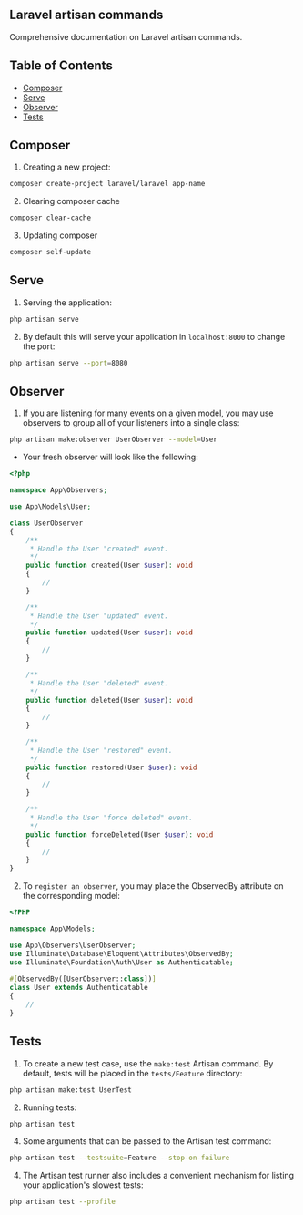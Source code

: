 ## Laravel artisan commands
Comprehensive documentation on Laravel artisan commands.

## Table of Contents
- [Composer](#composer)
- [Serve](#serve)
- [Observer](#observer)
- [Tests](#tests)

## Composer
1. Creating a new project:
```sh
composer create-project laravel/laravel app-name
```
2. Clearing composer cache
```sh
composer clear-cache
```
3. Updating composer
```sh
composer self-update
```

## Serve
1. Serving the application:
```sh
php artisan serve
```
2. By default this will serve your application in `localhost:8000` to change the port:
```sh
php artisan serve --port=8080
```

## Observer
1. If you are listening for many events on a given model, you may use observers to group all of your listeners into a single class:
```sh
php artisan make:observer UserObserver --model=User
```
- Your fresh observer will look like the following:
```php
<?php

namespace App\Observers;

use App\Models\User;

class UserObserver
{
    /**
     * Handle the User "created" event.
     */
    public function created(User $user): void
    {
        //
    }

    /**
     * Handle the User "updated" event.
     */
    public function updated(User $user): void
    {
        //
    }

    /**
     * Handle the User "deleted" event.
     */
    public function deleted(User $user): void
    {
        //
    }

    /**
     * Handle the User "restored" event.
     */
    public function restored(User $user): void
    {
        //
    }

    /**
     * Handle the User "force deleted" event.
     */
    public function forceDeleted(User $user): void
    {
        //
    }
}
```

2. To `register an observer`, you may place the ObservedBy attribute on the corresponding model:
```php
<?PHP

namespace App\Models;

use App\Observers\UserObserver;
use Illuminate\Database\Eloquent\Attributes\ObservedBy;
use Illuminate\Foundation\Auth\User as Authenticatable;
 
#[ObservedBy([UserObserver::class])]
class User extends Authenticatable
{
    //
}
```

## Tests
1. To create a new test case, use the `make:test` Artisan command. By default, tests will be placed in the `tests/Feature` directory:
```sh
php artisan make:test UserTest
```
2. Running tests:
```sh
php artisan test
```
4. Some arguments that can be passed to the Artisan test command:
```sh
php artisan test --testsuite=Feature --stop-on-failure
```
4. The Artisan test runner also includes a convenient mechanism for listing your application's slowest tests:
```sh
php artisan test --profile
```
